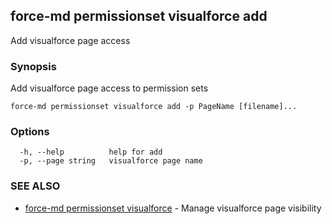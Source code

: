 ## force-md permissionset visualforce add

Add visualforce page access

### Synopsis

Add visualforce page access to permission sets

```
force-md permissionset visualforce add -p PageName [filename]...
```

### Options

```
  -h, --help          help for add
  -p, --page string   visualforce page name
```

### SEE ALSO

* [force-md permissionset visualforce](force-md_permissionset_visualforce.md)	 - Manage visualforce page visibility

